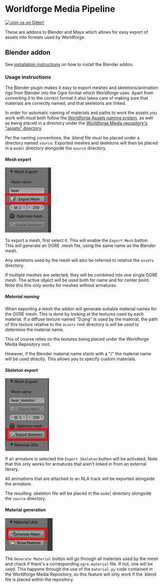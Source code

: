 # Worldforge Media Pipeline

[![Join us on Gitter!](https://badges.gitter.im/Worldforge.svg)](https://gitter.im/Worldforge/Lobby)

These are addons to Blender and Maya which allows for easy export of assets into formats used by Worldforge.

## Blender addon

See [installation instructions](./blender/INSTALL.md) on how to install the Blender addon. 

### Usage instructions

The Blender plugin makes it easy to export meshes and skeletons/animation rigs from Blender into the Ogre format which Worldforge uses.
Apart from converting it to the correct format it also takes care of making sure that materials are correctly named, and 
that skeletons are linked.

In order for automatic naming of materials and paths to work the assets you work with must both follow the [Worldforge 
Assets naming system](https://svn.worldforge.org:886/svn/media/trunk/assets/README.ASSETS.md), as well as being placed 
in a directory under the [Worldforge Media repository's "assets" directory](https://svn.worldforge.org:886/svn/media/trunk/assets).

Per the naming conventions, the .blend file _must_ be placed under a directory named ```source```. Exported meshes and
skeletons will then be placed in a ```model``` directory alongside the ```source``` directory.

#### Mesh export

![](docs/export_mesh.png)

To export a mesh, first select it. This will enable the ```Export Mesh``` button. This will generate an OGRE .mesh file, 
using the same name as the Blender mesh. 

Any skeletons used by the mesh will also be referred to relative the ```assets``` directory.

If multiple meshes are selected, they will be combined into one single OGRE mesh. The active object will be used both 
for name and for center point. Note this this only works for meshes without armatures.

##### Material naming

When exporting a mesh the addon will generate suitable material names for the OGRE mesh. This is done by looking at the
textures used by each material. If a diffuse texture named "D.png" is used by the material, the path of this texture 
relative to the ```assets``` root directory is will be used to determine the material name.

This of course relies on the textures being placed under the Worldforge Media Repository root.

However, if the Blender material name starts with a "/" the material name will be used directly. This allows you to 
specify custom materials.

#### Skeleton export

![](docs/export_skeleton.png)

If an armature is selected the ```Export Skeleton``` button will be activated. Note that this only works for armatures 
that aren't linked in from an external library.

All animations that are attached to an NLA track will be exported alongside the armature.

The resulting .skeleton file will be placed in the ```model``` directory alongside the ```source``` directory.

#### Material generation

![](docs/generate_materials.png)

The ```Generate Material``` button will go through all materials used by the mesh and check if there's a corresponding 
```ogre.material``` file. If not, one will be used. This happens through the use of the ```material.py``` code contained in
the Worldforge Media Repository, so this feature will only work if the .blend file is placed within the repository.
 


